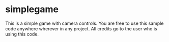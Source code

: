 # simplegame

  This is a simple game with camera controls. You are free to use this sample code anywhere wherever in any project. All credits go to the user who is using this code.
